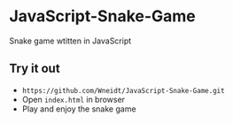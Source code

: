 # JavaScript-Snake-Game
Snake game wtitten in JavaScript


## Try it out 
- `https://github.com/Wneidt/JavaScript-Snake-Game.git`
- Open `index.html` in browser 
- Play and enjoy the snake game
